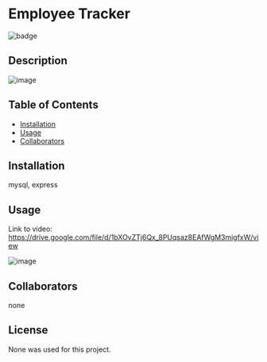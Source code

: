 
  # Employee Tracker

  ![badge](https://img.shields.io/badge/License-None-blue.svg)<br />

  ## Description
  ![image](https://user-images.githubusercontent.com/49098706/200021412-c26e3729-8636-44d7-be1c-b4c3720520d6.png)


  ## Table of Contents 

  - [Installation](#installation)
  - [Usage](#usage)
  - [Collaborators](#collaborators)
  
  
  ## Installation
  mysql, express
  
  ## Usage
  Link to video: https://drive.google.com/file/d/1bXOvZTj6Qx_8PUqsaz8EAfWgM3migfxW/view
  
  ![image](https://user-images.githubusercontent.com/49098706/200021231-16f3c8cb-6b48-47f1-94c1-75b3b72fdf76.png)

  
  
  
  ## Collaborators
  none
  
  ## License
  None was used for this project.
  
 
